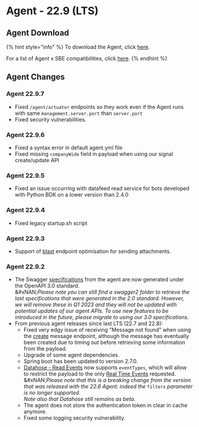 # Agent - 22.9 (LTS)

## Agent Download

{% hint style="info" %}
To download the Agent, click [here](https://storage.googleapis.com/sym-platform/developers/rest-api/agent-22.9.7.zip).

For a list of Agent x SBE compatibilities, click [here](../../../agent-guide/sbe-x-agent-compatibility-matrix.md).
{% endhint %}

## Agent Changes

### Agent 22.9.7

* Fixed `/agent/actuator` endpoints so they work even if the Agent runs with same `management.server.port` than `server.port`
* Fixed security vulnerabilities.

### Agent 22.9.6

* Fixed a syntax error in default agent.yml file
* Fixed missing `companyWide` field in payload when using our signal create/update API

### Agent 22.9.5

* Fixed an issue occurring with datafeed read service for bots developed with Python BDK on a lower version than 2.4.0

### Agent 22.9.4

* Fixed legacy startup.sh script

### Agent 22.9.3

* Support of [blast](https://developers.symphony.com/restapi/reference/blast-message) endpoint optimisation for sending attachments.

### Agent 22.9.2

* The Swagger [specifications](https://github.com/finos/symphony-api-spec) from the agent are now generated under the OpenAPI 3.0 standard.\
  &#xNAN;_&#x50;lease note you can still find a swagger2 folder to retrieve the last specifications that were generated in the 2.0 standard. However, we will remove these in Q1 2023 and they will not be updated with potential updates of our agent APIs. To use new features to be introduced in the future, please migrate to using our 3.0 specifications._
* From previous agent releases since last LTS (22.7 and 22.8):
  * Fixed very edgy issue of receiving "Message not found" when using the [create](https://developers.symphony.com/restapi/reference/create-message-v4) message endpoint, although the message has eventually been created due to timing out before retrieving some information from the payload.
  * Upgrade of some agent dependencies.
  * Spring boot has been updated to version 2.7.0.
  * [Datahose - Read Events](https://developers.symphony.com/restapi/reference/datahose-read-events) now supports `eventTypes`, which will allow to restrict the payload to the only [Real Time Events](../../../../bots/datafeed/real-time-events.md) requested.\
    &#xNAN;_&#x50;lease note that this is a breaking change from the version that was released with the 22.6 Agent: indeed the_ `filters` _parameter is no longer supported._\
    _Note also that Datahose still remains as beta._
  * The agent does not store the authentication token in clear in cache anymore.
  * Fixed some logging security vulnerability.

&#x20;

###
